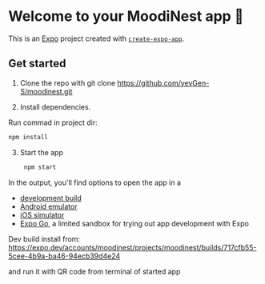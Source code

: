 # Welcome to your MoodiNest app 👋

This is an [Expo](https://expo.dev) project created with [`create-expo-app`](https://www.npmjs.com/package/create-expo-app).

## Get started

1. Clone the repo with git clone https://github.com/yevGen-S/moodinest.git

2. Install dependencies.
   
Run commad in project dir:

   ```bash
   npm install
   ```

3. Start the app

   ```bash
    npm start
   ```

In the output, you'll find options to open the app in a

- [development build](https://docs.expo.dev/develop/development-builds/introduction/)
- [Android emulator](https://docs.expo.dev/workflow/android-studio-emulator/)
- [iOS simulator](https://docs.expo.dev/workflow/ios-simulator/)
- [Expo Go](https://expo.dev/go), a limited sandbox for trying out app development with Expo

Dev build install from: https://expo.dev/accounts/moodinest/projects/moodinest/builds/717cfb55-5cee-4b9a-ba46-94ecb39d4e24

and run it with QR code from terminal of started app
